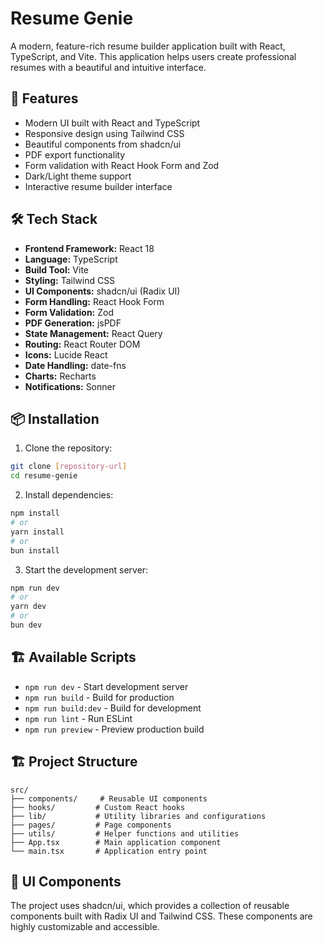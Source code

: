 # Resume Genie

A modern, feature-rich resume builder application built with React, TypeScript, and Vite. This application helps users create professional resumes with a beautiful and intuitive interface.

## 🚀 Features

- Modern UI built with React and TypeScript
- Responsive design using Tailwind CSS
- Beautiful components from shadcn/ui
- PDF export functionality
- Form validation with React Hook Form and Zod
- Dark/Light theme support
- Interactive resume builder interface

## 🛠️ Tech Stack

- **Frontend Framework:** React 18
- **Language:** TypeScript
- **Build Tool:** Vite
- **Styling:** Tailwind CSS
- **UI Components:** shadcn/ui (Radix UI)
- **Form Handling:** React Hook Form
- **Form Validation:** Zod
- **PDF Generation:** jsPDF
- **State Management:** React Query
- **Routing:** React Router DOM
- **Icons:** Lucide React
- **Date Handling:** date-fns
- **Charts:** Recharts
- **Notifications:** Sonner

## 📦 Installation

1. Clone the repository:
```bash
git clone [repository-url]
cd resume-genie
```

2. Install dependencies:
```bash
npm install
# or
yarn install
# or
bun install
```

3. Start the development server:
```bash
npm run dev
# or
yarn dev
# or
bun dev
```

## 🏗️ Available Scripts

- `npm run dev` - Start development server
- `npm run build` - Build for production
- `npm run build:dev` - Build for development
- `npm run lint` - Run ESLint
- `npm run preview` - Preview production build

## 🏗️ Project Structure

```
src/
├── components/     # Reusable UI components
├── hooks/         # Custom React hooks
├── lib/           # Utility libraries and configurations
├── pages/         # Page components
├── utils/         # Helper functions and utilities
├── App.tsx        # Main application component
└── main.tsx       # Application entry point
```

## 🎨 UI Components

The project uses shadcn/ui, which provides a collection of reusable components built with Radix UI and Tailwind CSS. These components are highly customizable and accessible.



